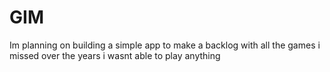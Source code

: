 # GIM
Im planning on building a simple app to make a backlog with all the games i missed over the years i wasnt able to play anything
